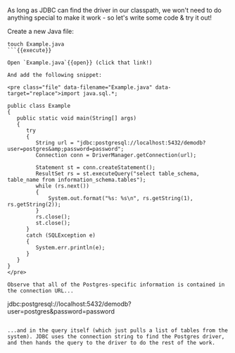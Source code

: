 As long as JDBC can find the driver in our classpath, we won't need to do anything special to make it work - so let's write some code & try it out!

Create a new Java file:

```
touch Example.java
```{{execute}}

Open `Example.java`{{open}} (click that link!)

And add the following snippet:

<pre class="file" data-filename="Example.java" data-target="replace">import java.sql.*;

public class Example
{
   public static void main(String[] args)
   {
      try
      {
         String url = "jdbc:postgresql://localhost:5432/demodb?user=postgres&amp;password=password";
         Connection conn = DriverManager.getConnection(url);

         Statement st = conn.createStatement();
         ResultSet rs = st.executeQuery("select table_schema, table_name from information_schema.tables");
         while (rs.next()) 
         {
             System.out.format("%s: %s\n", rs.getString(1), rs.getString(2));
         }
         rs.close();
         st.close();
      } 
      catch (SQLException e)
      {
         System.err.println(e);
      }
   }
}
</pre>

Observe that all of the Postgres-specific information is contained in the connection URL...

```
jdbc:postgresql://localhost:5432/demodb?user=postgres&amp;password=password
```

...and in the query itself (which just pulls a list of tables from the system). JDBC uses the connection string to find the Postgres driver, and then hands the query to the driver to do the rest of the work.
